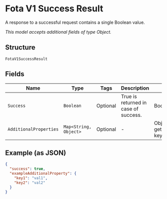 
# Fota V1 Success Result

A response to a successful request contains a single Boolean value.

*This model accepts additional fields of type Object.*

## Structure

`FotaV1SuccessResult`

## Fields

| Name | Type | Tags | Description | Getter | Setter |
|  --- | --- | --- | --- | --- | --- |
| `Success` | `Boolean` | Optional | True is returned in case of success. | Boolean getSuccess() | setSuccess(Boolean success) |
| `AdditionalProperties` | `Map<String, Object>` | Optional | - | Object getAdditionalProperty(String key) | additionalProperty(String key, Object value) |

## Example (as JSON)

```json
{
  "success": true,
  "exampleAdditionalProperty": {
    "key1": "val1",
    "key2": "val2"
  }
}
```

